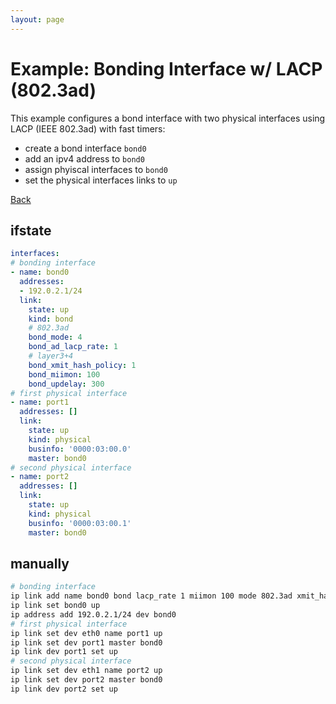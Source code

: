 ```yaml
---
layout: page
---
```


# Example: Bonding Interface w/ LACP (802.3ad)

This example configures a bond interface with two physical interfaces using LACP (IEEE 802.3ad) with fast timers:
- create a bond interface `bond0`
- add an ipv4 address to `bond0`
- assign phyiscal interfaces to `bond0`
- set the physical interfaces links to `up`

[Back](.)


## ifstate

```yaml
interfaces:
# bonding interface
- name: bond0
  addresses:
  - 192.0.2.1/24
  link:
    state: up
    kind: bond
    # 802.3ad
    bond_mode: 4
    bond_ad_lacp_rate: 1
    # layer3+4
    bond_xmit_hash_policy: 1
    bond_miimon: 100
    bond_updelay: 300
# first physical interface
- name: port1
  addresses: []
  link:
    state: up
    kind: physical
    businfo: '0000:03:00.0'
    master: bond0
# second physical interface
- name: port2
  addresses: []
  link:
    state: up
    kind: physical
    businfo: '0000:03:00.1'
    master: bond0
```


## manually

```bash
# bonding interface
ip link add name bond0 bond lacp_rate 1 miimon 100 mode 802.3ad xmit_hash_policy layer3+4 updelay 300
ip link set bond0 up
ip address add 192.0.2.1/24 dev bond0
# first physical interface
ip link set dev eth0 name port1 up
ip link set dev port1 master bond0
ip link dev port1 set up
# second physical interface
ip link set dev eth1 name port2 up
ip link set dev port2 master bond0
ip link dev port2 set up
```
